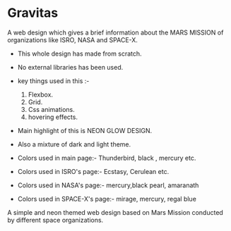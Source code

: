 # Gravitas
A web design which gives a brief information about the MARS MISSION of  organizations like ISRO, NASA and SPACE-X.


* This whole design has made from scratch.
* No external libraries has been used.
* key things used in this :- 
	
   1. Flexbox.
   2. Grid.
   3. Css animations. 
   4. hovering effects.

* Main highlight of this is NEON GLOW DESIGN.

* Also a mixture of dark and light theme.

* Colors used in main page:-
   Thunderbird, black , mercury etc.
    
* Colors used in ISRO's page:-
   Ecstasy, Cerulean etc.

* Colors used in NASA's page:-
   mercury,black pearl, amaranath

* Colors used in SPACE-X's page:-
   mirage, mercury, regal blue


A simple and neon themed web design based on Mars Mission conducted by different space organizations.
